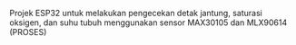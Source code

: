 Projek ESP32 untuk melakukan pengecekan detak jantung, saturasi oksigen, dan suhu tubuh menggunakan sensor MAX30105 dan MLX90614 (PROSES)
